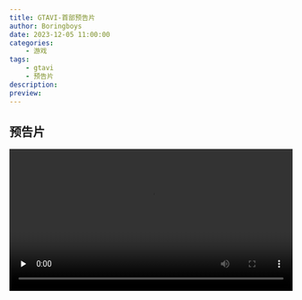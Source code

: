 ```yaml
---
title: GTAVI-首部预告片
author: Boringboys
date: 2023-12-05 11:00:00
categories: 
    - 游戏
tags: 
    - gtavi
    - 预告片
description:
preview:
---
```


## 预告片

<video id="video" controls="" preload="none" style="width:100%">
      <source id="mp4" src="/videos/GTA6T1.mp4" type="video/mp4">
</videos>